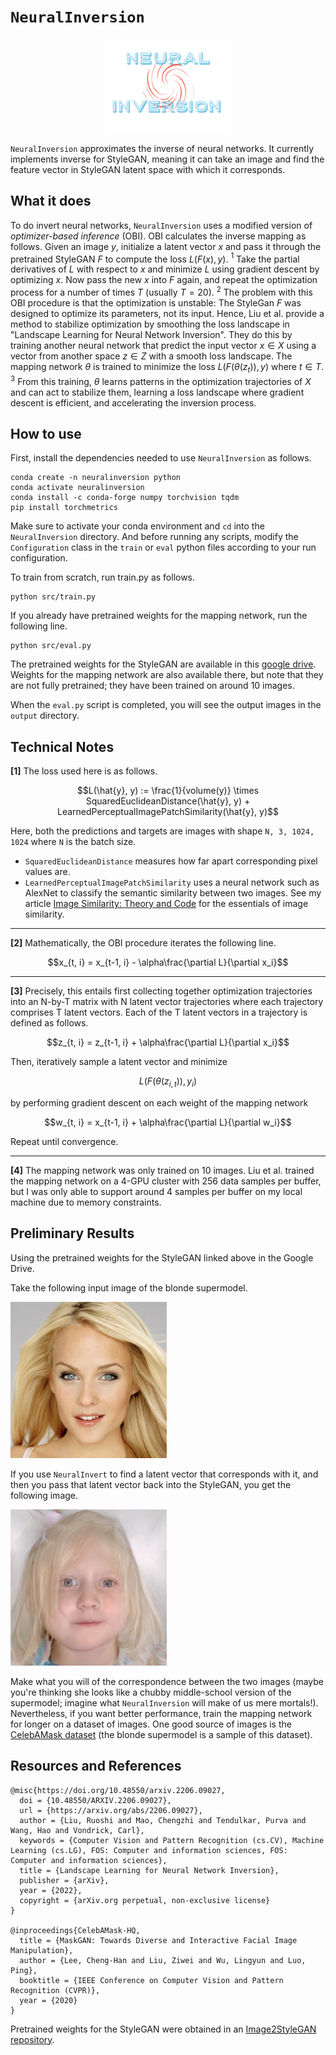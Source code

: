 # `NeuralInversion`
<center> <img src="neural-inversion-logo.png" width="200" height="150"> </center>

`NeuralInversion` approximates the inverse of neural networks. It currently implements inverse 
for StyleGAN, meaning it can take an image and find the feature vector in StyleGAN latent space with 
which it corresponds. 

## What it does

To do invert neural networks, `NeuralInversion` uses a modified version of *optimizer-based inference* (OBI). OBI calculates the inverse mapping as follows. 
Given an image $y$, initialize a latent vector $x$ and pass it through the pretrained StyleGAN $F$ to compute 
the loss $L(F(x), y)$. $^1$ Take the partial derivatives of $L$ with respect to $x$ and minimize $L$ using gradient 
descent by optimizing $x$. Now pass the new $x$ into $F$ again, and repeat the optimization process for a number of times $T$ (usually $T=20$). $^2$ 
The problem with this OBI procedure is that the optimization is unstable: The StyleGan $F$ was designed to optimize its parameters, not its input.
Hence, Liu et al. provide a method to stabilize optimization by smoothing the loss landscape in "Landscape Learning for Neural Network Inversion".
They do this by training another neural network that predict the input vector $x \in X$ using a vector from another space $z \in Z$
with a smooth loss landscape. The mapping network $\theta$ is trained to minimize the loss $L(F(\theta(z_t)), y)$ where $t\in T$. $^3$ From this training,
$\theta$ learns patterns in the optimization trajectories of $X$ and can act to stabilize them, learning a loss landscape where gradient descent is efficient, 
and accelerating the inversion process.

## How to use
First, install the dependencies needed to use `NeuralInversion` as follows. 

```shell
conda create -n neuralinversion python
conda activate neuralinversion
conda install -c conda-forge numpy torchvision tqdm
pip install torchmetrics
```

Make sure to activate your conda environment and `cd` into the `NeuralInversion` directory. 
And before running any scripts, modify the `Configuration` class in the `train` or `eval` 
python files according to your run configuration.

To train from scratch, run train.py as follows.

```
python src/train.py
```

If you already have pretrained weights for the mapping network, run the following line.

```
python src/eval.py
```

The pretrained weights for the StyleGAN are available in this [google drive](https://drive.google.com/drive/folders/1Qn5RtRdOuhA3eLsBGppTNx9v4zLZFRru?usp=sharing). 
Weights for the mapping network are also available there, but note that they are not fully pretrained; they have been trained on around 10 images.

When the `eval.py` script is completed, you will see the output images in the `output` directory.

## Technical Notes
**[1]** The loss used here is as follows.

$$L(\hat{y}, y) := \frac{1}{volume(y)} \times SquaredEuclideanDistance(\hat{y}, y) + LearnedPerceptualImagePatchSimilarity(\hat{y}, y)$$

Here, both the predictions and targets are images with shape `N, 3, 1024, 1024` where `N` is the batch size. 
* `SquaredEuclideanDistance` measures how far apart corresponding pixel values are. 
* `LearnedPerceptualImagePatchSimilarity` uses a neural network
such as AlexNet to classify the semantic similarity between two images. See my article 
[Image Similarity: Theory and Code](https://towardsdatascience.com/image-similarity-theory-and-code-2b7bcce96d0a) for the essentials of image similarity.  

---

**[2]** Mathematically, the OBI procedure iterates the following line.

$$x_{t, i} = x_{t-1, i} - \alpha\frac{\partial L}{\partial x_i}$$ 

---

**[3]** Precisely, this entails first collecting together optimization trajectories into an N-by-T matrix with
N latent vector trajectories where each trajectory comprises T latent vectors. Each of the T latent vectors in a trajectory
is defined as follows.

$$z_{t, i} = z_{t-1, i} + \alpha\frac{\partial L}{\partial x_i}$$ 

Then, iteratively sample a latent vector and minimize 

$$L(F(\theta(z_{i,t})), y_i)$$ 

by performing gradient descent on each weight of the mapping network

$$w_{t, i} = x_{t-1, i} + \alpha\frac{\partial L}{\partial w_i}$$

Repeat until convergence.

---

**[4]** The mapping network was only trained on 10 images. 
Liu et al. trained the mapping network on a 4-GPU cluster with 256 data samples per buffer, 
but I was only able to support around 4 samples per buffer on my local machine
due to memory constraints.

## Preliminary Results

Using the pretrained weights for the StyleGAN linked above in the Google Drive.

Take the following input image of the blonde supermodel.

<img src="data/1.jpg" width=250> 

If you use `NeuralInvert` to find a latent vector that corresponds with it, and then you
pass that latent vector back into the StyleGAN, you get the following image.

<img src="output/image-output0-version0.png" width=250> 

Make what you will of the correspondence between the two images (maybe you're thinking she looks like a chubby middle-school
version of the supermodel; imagine what `NeuralInversion` will make of us mere mortals!). Nevertheless, if you want better performance, train the mapping network for longer on a 
dataset of images. One good source of images is the [CelebAMask dataset](http://mmlab.ie.cuhk.edu.hk/projects/CelebA/CelebAMask_HQ.html#:~:text=CelebAMask%2DHQ%20is%20a%20large,facial%20attributes%20corresponding%20to%20CelebA) (the blonde supermodel is a sample of this dataset).

## Resources and References
```
@misc{https://doi.org/10.48550/arxiv.2206.09027,
  doi = {10.48550/ARXIV.2206.09027},
  url = {https://arxiv.org/abs/2206.09027},
  author = {Liu, Ruoshi and Mao, Chengzhi and Tendulkar, Purva and Wang, Hao and Vondrick, Carl},
  keywords = {Computer Vision and Pattern Recognition (cs.CV), Machine Learning (cs.LG), FOS: Computer and information sciences, FOS: Computer and information sciences},
  title = {Landscape Learning for Neural Network Inversion},
  publisher = {arXiv},
  year = {2022},
  copyright = {arXiv.org perpetual, non-exclusive license}
}

@inproceedings{CelebAMask-HQ,
  title = {MaskGAN: Towards Diverse and Interactive Facial Image Manipulation},
  author = {Lee, Cheng-Han and Liu, Ziwei and Wu, Lingyun and Luo, Ping},
  booktitle = {IEEE Conference on Computer Vision and Pattern Recognition (CVPR)},
  year = {2020}
}

```
Pretrained weights for the StyleGAN were obtained in an [Image2StyleGAN repository](https://github.com/zaidbhat1234/Image2StyleGAN).
